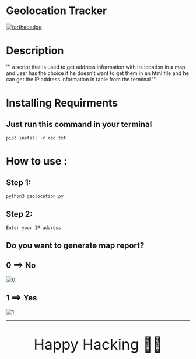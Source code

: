 # <b>Geolocation Tracker</b>

[![forthebadge](https://forthebadge.com/images/badges/made-with-python.svg)](https://forthebadge.com)
# Description
''' a script that is used to get address information with its location in a map and user has the choice if he doesn't want to get them in an html file and he can get the IP address information in table from the terminal '''

# Installing Requirments
## Just run this command in your terminal
```
pip3 install -r req.txt
```

# How to use :

## Step 1:

    python3 geolocation.py

## Step 2:
  
    Enter your IP address
   
## Do you want to generate map report?
## 0 ==> No
![0](https://user-images.githubusercontent.com/60070427/116927113-877c3e00-ac5b-11eb-8bfc-5558d2c13cf7.png)
## 1 ==> Yes
![1](https://user-images.githubusercontent.com/60070427/116927258-b98da000-ac5b-11eb-9c3f-4f48d7daa6f7.png)

---
<p align="center" style = "font-size:40px;">
Happy Hacking 👨‍💻
</p>

